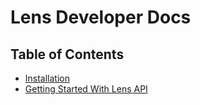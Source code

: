 # Lens Developer Docs

## Table of Contents
- [Installation](lens/index.md)
- [Getting Started With Lens API](lens/gettingStarted.md)


